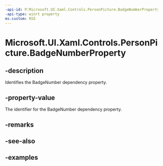 ```yaml
---
-api-id: P:Microsoft.UI.Xaml.Controls.PersonPicture.BadgeNumberProperty
-api-type: winrt property
ms.custom: RS5
---
```

<!-- Property syntax.
public DependencyProperty BadgeNumberProperty { get; }
-->

# Microsoft.UI.Xaml.Controls.PersonPicture.BadgeNumberProperty


## -description

Identifies the BadgeNumber dependency property.


## -property-value

The identifier for the BadgeNumber dependency property.


## -remarks


## -see-also


## -examples


